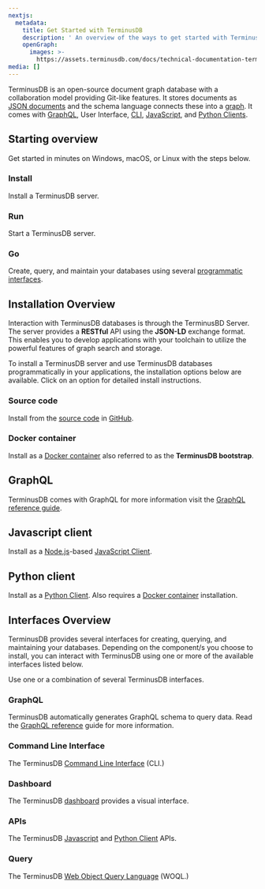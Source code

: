 ```yaml
---
nextjs:
  metadata:
    title: Get Started with TerminusDB
    description: ' An overview of the ways to get started with TerminusDB.'
    openGraph:
      images: >-
        https://assets.terminusdb.com/docs/technical-documentation-terminuscms-og.png
media: []
---
```


TerminusDB is an open-source document graph database with a collaboration model providing Git-like features. It stores documents as [JSON documents](/docs/documents-explanation/) and the schema language connects these into a [graph](/docs/graphs-explanation/). It comes with [GraphQL](/docs/graphql-query-reference/), User Interface, [CLI](/docs/terminusdb-cli-commands/), [JavaScript](/docs/use-the-javascript-client/), and [Python Clients](/docs/use-the-python-client/).

## Starting overview

Get started in minutes on Windows, macOS, or Linux with the steps below.

### Install

Install a TerminusDB server.

### Run

Start a TerminusDB server.

### Go

Create, query, and maintain your databases using several [programmatic interfaces](#interfacesoverview).

## Installation Overview

Interaction with TerminusDB databases is through the TerminusBD Server. The server provides a **RESTful** API using the **JSON-LD** exchange format. This enables you to develop applications with your toolchain to utilize the powerful features of graph search and storage.

To install a TerminusDB server and use TerminusDB databases programmatically in your applications, the installation options below are available. Click on an option for detailed install instructions.

### Source code

Install from the [source code](/docs/install-terminusdb-from-source-code/) in [GitHub](https://github.com/terminusdb/terminusdb).

### Docker container

Install as a [Docker container](/docs/install-terminusdb-as-a-docker-container/) also referred to as the **TerminusDB bootstrap**.

## GraphQL

TerminusDB comes with GraphQL for more information visit the [GraphQL reference guide](/docs/graphql-query-reference/).

## Javascript client

Install as a [Node.js](https://nodejs.org/en/download/)\-based [JavaScript Client](/docs/install-terminusdb-js-client/).

## Python client

Install as a [Python Client](/docs/install-the-python-client/). Also requires a [Docker container](/docs/install-terminusdb-as-a-docker-container/) installation.

## Interfaces Overview

TerminusDB provides several interfaces for creating, querying, and maintaining your databases. Depending on the component/s you choose to install, you can interact with TerminusDB using one or more of the available interfaces listed below.

Use one or a combination of several TerminusDB interfaces.

### GraphQL

TerminusDB automatically generates GraphQL schema to query data. Read the [GraphQL reference](/docs/graphql-query-reference/) guide for more information.

### Command Line Interface

The TerminusDB [Command Line Interface](/docs/terminusdb-cli-commands/) (CLI.)

### Dashboard

The TerminusDB [dashboard](https://dashboard.terminusdb.com) provides a visual interface.

### APIs

The TerminusDB [Javascript](/docs/use-the-javascript-client/) and [Python Client](/docs/use-the-python-client/) APIs.

### Query

The TerminusDB [Web Object Query Language](/docs/woql-explanation/) (WOQL.)